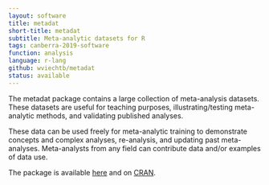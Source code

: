 ```yaml
---
layout: software
title: metadat
short-title: metadat
subtitle: Meta-analytic datasets for R
tags: canberra-2019-software
function: analysis
language: r-lang
github: wviechtb/metadat
status: available
---
```

The metadat package contains a large collection of meta-analysis datasets. These datasets are useful for teaching purposes, illustrating/testing meta-analytic methods, and validating published analyses.  

These data can be used freely for meta-analytic training to demonstrate concepts and complex analyses, re-analysis, and updating past meta-analyses. Meta-analysts from any field can contribute data and/or examples of data use.  

The package is available <a href="https://wviechtb.github.io/metadat/" target="_blank">here</a> and on <a href="https://cloud.r-project.org/web/packages/metadat/index.html" target="_blank">CRAN</a>.